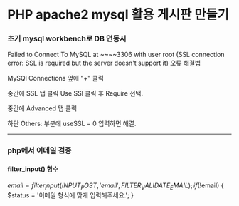 # PHP apache2 mysql 활용 게시판 만들기

### 초기 mysql workbench로 DB 연동시

Failed to Connect To MySQL at ~~~~3306 with user root
(SSL connection error: SSL is required but the server doesn't support it)
오류 해결법

MySQl Connections 옆에 "+" 클릭

중간에 SSL 탭 클릭
Use SSl 클릭 후 Require 선택.

중간에 Advanced 탭 클릭

하단 Others: 부분에
useSSL = 0
입력하면 해결.

---

### php에서 이메일 검증

#### filter_input() 함수

$email = filter_input(INPUT_POST, 'email', FILTER_VALIDATE_EMAIL);
    if(!$email) {
$status = '이메일 형식에 맞게 입력해주세요.';
}
